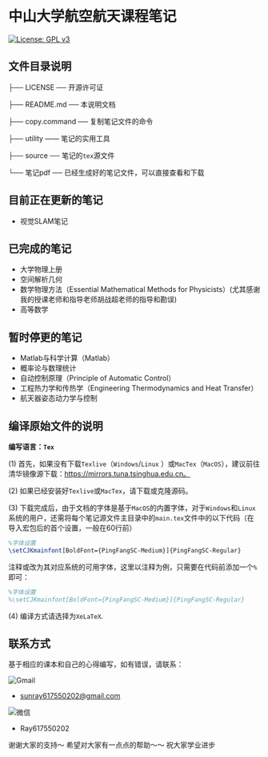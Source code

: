 # 中山大学航空航天课程笔记
[![License: GPL v3](https://img.shields.io/badge/License-GPL%20v3-blue.svg)](https://www.gnu.org/licenses/gpl-3.0)

## 文件目录说明

├── LICENSE ── 开源许可证

├── README.md ── 本说明文档

├── copy.command ── 复制笔记文件的命令

├── utility —— 笔记的实用工具

├── source ── 笔记的`tex`源文件

└── 笔记pdf ── 已经生成好的笔记文件，可以直接查看和下载

## 目前正在更新的笔记
* 视觉SLAM笔记

## 已完成的笔记

* 大学物理上册
* 空间解析几何
* 数学物理方法（Essential Mathematical Methods for Physicists）(尤其感谢我的授课老师和指导老师胡战超老师的指导和勘误)
* 高等数学

## 暂时停更的笔记

* Matlab与科学计算（Matlab）
* 概率论与数理统计
* 自动控制原理（Principle of Automatic Control）
* 工程热力学和传热学（Engineering Thermodynamics and Heat Transfer）
* 航天器姿态动力学与控制



## 编译原始文件的说明

**编写语言：`Tex`**

(1) 首先，如果没有下载`Texlive`（`Windows`/`Linux` ）或`MacTex`（`MacOS`），建议前往清华镜像源下载：https://mirrors.tuna.tsinghua.edu.cn。

(2) 如果已经安装好`Texlive`或`MacTex`，请下载或克隆源码。

(3) 下载完成后，由于文档的字体是基于`MacOS`的内置字体，对于`Windows`和`Linux`系统的用户，还需将每个笔记源文件主目录中的`main.tex`文件中的以下代码（在导入宏包后的首个设置，一般在60行前）

```tex
%字体设置
\setCJKmainfont[BoldFont={PingFangSC-Medium}]{PingFangSC-Regular}
```

注释或改为其对应系统的可用字体，这里以注释为例，只需要在代码前添加一个`%`即可：

```tex
%字体设置
%\setCJKmainfont[BoldFont={PingFangSC-Medium}]{PingFangSC-Regular}
```

(4) 编译方式请选择为`XeLaTeX`. 

## 联系方式

基于相应的课本和自己的心得编写，如有错误，请联系：

![Gmail](https://img.shields.io/badge/Gmail-D14836?style=for-the-badge&logo=gmail&logoColor=white)   

* sunray617550202@gmail.com

 ![微信](https://aleen42.github.io/badges/src/wechat.svg)  
 * Ray617550202

谢谢大家的支持～
希望对大家有一点点的帮助～～
祝大家学业进步

